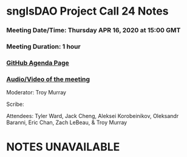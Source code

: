 # snglsDAO Project Call 24 Notes

### Meeting Date/Time: Thursday APR 16, 2020 at 15:00 GMT
### Meeting Duration: 1 hour
### [GitHub Agenda Page](https://github.com/SingularDTV/snglsdao-pm/issues/27)
### [Audio/Video of the meeting](https://x.breaker.io/?type=series&id=a2f603dc22a1be4fa8d4ef9ce455360bf3ab8ce772526e35fef79175fa1dfadf&season=1ce1e2eede2395de6351df4d9e6db8069a198e127a178d3ea684e4eafc2f4a4c&episode=8da4d587f174ddc7a760108eec9fc7915de206426c49e15939b8a5f44369f6e5)
Moderator: Troy Murray

Scribe: 

Attendees: Tyler Ward, Jack Cheng, Aleksei Korobeinikov, Oleksandr Baranni, Eric Chan, Zach LeBeau, & Troy Murray

# NOTES UNAVAILABLE
